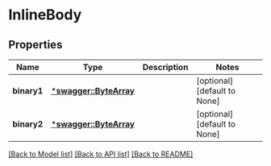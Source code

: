 # InlineBody

## Properties
Name | Type | Description | Notes
------------ | ------------- | ------------- | -------------
**binary1** | [***swagger::ByteArray**](file.md) |  | [optional] [default to None]
**binary2** | [***swagger::ByteArray**](file.md) |  | [optional] [default to None]

[[Back to Model list]](../README.md#documentation-for-models) [[Back to API list]](../README.md#documentation-for-api-endpoints) [[Back to README]](../README.md)


